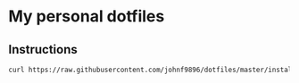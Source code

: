 # My personal dotfiles

## Instructions

```bash
curl https://raw.githubusercontent.com/johnf9896/dotfiles/master/install.sh | bash
```

